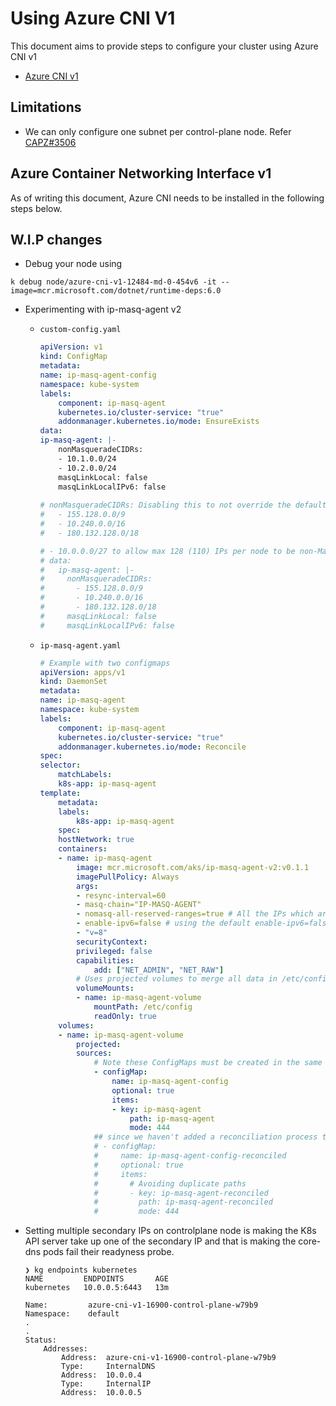 # Using Azure CNI V1

This document aims to provide steps to configure your cluster using Azure CNI v1

- [Azure CNI v1](#azure-container-networking-interface-v1)

## Limitations

- We can only configure one subnet per control-plane node. Refer [CAPZ#3506](https://github.com/kubernetes-sigs/cluster-api-provider-azure/issues/3506)

## Azure Container Networking Interface v1

As of writing this document, Azure CNI needs to be installed in the following steps below.

<!-- TODO: Do we specify the number of IPs per nodes depending on the VM size? because Refer https://learn.microsoft.com/en-us/azure/aks/configure-azure-cni#maximum-pods-per-node -->

<!-- TODO: Do we specify the number of IPs per nodes depending on the VM size? As a general guideline, Microsoft recommends the following maximum number of pods per node for VM Standard_D2s_v3 and Standard_B2s using Azure CNI V1 in AKS: -->
<!-- Standard_D2s_v3: up to 30 pods per node -->
<!-- Standard_B2s: up to 10 pods per node -->
<!-- TODO: what is the diff between different Azure CNI offerings -->

## W.I.P changes

- Debug your node using

```shell
k debug node/azure-cni-v1-12484-md-0-454v6 -it --image=mcr.microsoft.com/dotnet/runtime-deps:6.0
```

- Experimenting with ip-masq-agent v2
  - `custom-config.yaml`

    ```yaml
    apiVersion: v1
    kind: ConfigMap
    metadata:
    name: ip-masq-agent-config
    namespace: kube-system
    labels:
        component: ip-masq-agent
        kubernetes.io/cluster-service: "true"
        addonmanager.kubernetes.io/mode: EnsureExists
    data:
    ip-masq-agent: |- 
        nonMasqueradeCIDRs:
        - 10.1.0.0/24
        - 10.2.0.0/24
        masqLinkLocal: false
        masqLinkLocalIPv6: false
        
    # nonMasqueradeCIDRs: Disabling this to not override the default behavior of nomasq-all-reserved-ranges
    #   - 155.128.0.0/9
    #   - 10.240.0.0/16
    #   - 180.132.128.0/18

    # - 10.0.0.0/27 to allow max 128 (110) IPs per node to be non-Masqueraded.
    # data:
    #   ip-masq-agent: |-
    #     nonMasqueradeCIDRs:
    #       - 155.128.0.0/9
    #       - 10.240.0.0/16
    #       - 180.132.128.0/18
    #     masqLinkLocal: false
    #     masqLinkLocalIPv6: false
    ```

  - `ip-masq-agent.yaml`

    ```yaml
    # Example with two configmaps
    apiVersion: apps/v1
    kind: DaemonSet
    metadata:
    name: ip-masq-agent
    namespace: kube-system
    labels:
        component: ip-masq-agent
        kubernetes.io/cluster-service: "true"
        addonmanager.kubernetes.io/mode: Reconcile
    spec:
    selector:
        matchLabels:
        k8s-app: ip-masq-agent
    template:
        metadata:
        labels:
            k8s-app: ip-masq-agent
        spec:
        hostNetwork: true
        containers:
        - name: ip-masq-agent
            image: mcr.microsoft.com/aks/ip-masq-agent-v2:v0.1.1
            imagePullPolicy: Always
            args:
            - resync-interval=60
            - masq-chain="IP-MASQ-AGENT"
            - nomasq-all-reserved-ranges=true # All the IPs which are not marked reserved by the RFCs are masqueraded.
            - enable-ipv6=false # using the default enable-ipv6=false
            - "v=8"
            securityContext:
            privileged: false
            capabilities:
                add: ["NET_ADMIN", "NET_RAW"]
            # Uses projected volumes to merge all data in /etc/config
            volumeMounts:
            - name: ip-masq-agent-volume
                mountPath: /etc/config
                readOnly: true
        volumes:
        - name: ip-masq-agent-volume
            projected:
            sources:
                # Note these ConfigMaps must be created in the same namespace as the daemonset
                - configMap:
                    name: ip-masq-agent-config
                    optional: true
                    items:
                    - key: ip-masq-agent
                        path: ip-masq-agent
                        mode: 444
                ## since we haven't added a reconciliation process to manage the configMap
                # - configMap: 
                #     name: ip-masq-agent-config-reconciled
                #     optional: true
                #     items:
                #       # Avoiding duplicate paths
                #       - key: ip-masq-agent-reconciled
                #         path: ip-masq-agent-reconciled
                #         mode: 444
    ```

- Setting multiple secondary IPs on controlplane node is making the K8s API server take up one of the secondary IP and that is making the core-dns pods fail their readyness probe.

    ```shell
    ❯ kg endpoints kubernetes
    NAME         ENDPOINTS       AGE
    kubernetes   10.0.0.5:6443   13m
    ```

    ```shell
    Name:         azure-cni-v1-16900-control-plane-w79b9
    Namespace:    default
    .
    .
    Status:
        Addresses:
            Address:  azure-cni-v1-16900-control-plane-w79b9
            Type:     InternalDNS
            Address:  10.0.0.4
            Type:     InternalIP
            Address:  10.0.0.5
    ```
    <!-- TODO: check if ip-masq-agent can help if the user wants to set multiple IPs on the controlplane node -->
